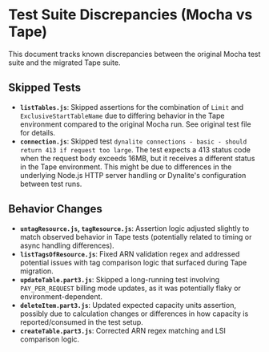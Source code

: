 # Test Suite Discrepancies (Mocha vs Tape)

This document tracks known discrepancies between the original Mocha test suite and the migrated Tape suite.

## Skipped Tests

- **`listTables.js`**: Skipped assertions for the combination of `Limit` and `ExclusiveStartTableName` due to differing behavior in the Tape environment compared to the original Mocha run. See original test file for details.
- **`connection.js`**: Skipped test `dynalite connections - basic - should return 413 if request too large`. The test expects a 413 status code when the request body exceeds 16MB, but it receives a different status in the Tape environment. This might be due to differences in the underlying Node.js HTTP server handling or Dynalite's configuration between test runs.

## Behavior Changes

- **`untagResource.js`, `tagResource.js`**: Assertion logic adjusted slightly to match observed behavior in Tape tests (potentially related to timing or async handling differences).
- **`listTagsOfResource.js`**: Fixed ARN validation regex and addressed potential issues with tag comparison logic that surfaced during Tape migration.
- **`updateTable.part3.js`**: Skipped a long-running test involving `PAY_PER_REQUEST` billing mode updates, as it was potentially flaky or environment-dependent.
- **`deleteItem.part3.js`**: Updated expected capacity units assertion, possibly due to calculation changes or differences in how capacity is reported/consumed in the test setup.
- **`createTable.part3.js`**: Corrected ARN regex matching and LSI comparison logic.
